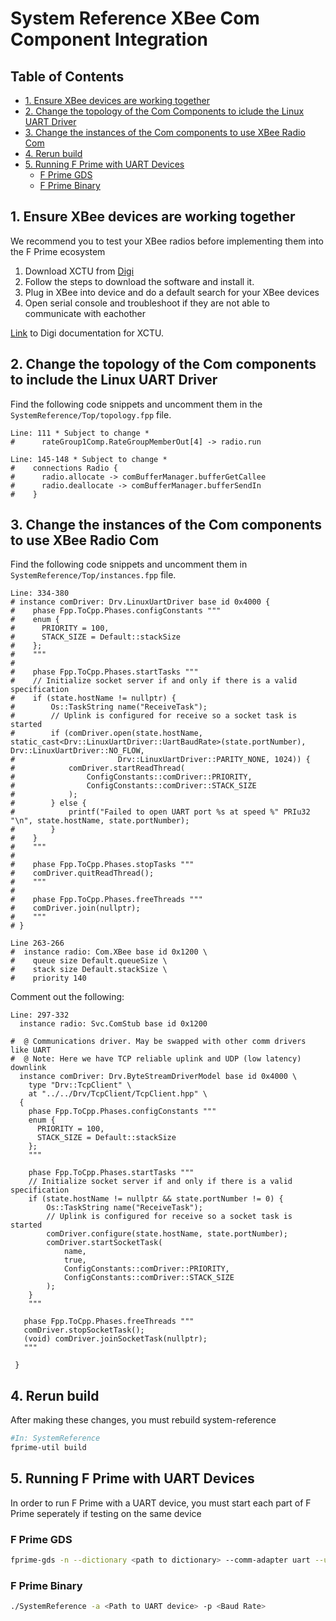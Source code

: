 # System Reference XBee Com Component Integration

## Table of Contents

* [1. Ensure XBee devices are working together](#1-ensure-xbee-devices-are-working-together)
* [2. Change the topology of the Com Components to iclude the Linux UART Driver](#2-change-the-topology-of-the-com-components-to-include-the-linux-uart-driver)
* [3. Change the instances of the Com components to use XBee Radio Com](#3-change-the-instances-of-the-com-components-to-use-xbee-radio-com)
* [4. Rerun build](#4-rerun-build)
* [5. Running F Prime with UART Devices](#5-running-f-prime-with-uart-devices)
    * [F Prime GDS](#f-prime-gds)
    * [F Prime Binary](#f-prime-binary)




## 1. Ensure XBee devices are working together

We recommend you to test your XBee radios before implementing them into the F Prime ecosystem

1. Download XCTU from [Digi](https://www.digi.com/products/embedded-systems/digi-xbee/digi-xbee-tools/xctu)
2. Follow the steps to download the software and install it.
3. Plug in XBee into device and do a default search for your XBee devices
4. Open serial console and troubleshoot if they are not able to communicate with eachother

[Link](https://www.digi.com/resources/documentation/digidocs/PDFs/90001458-13.pdf) to Digi documentation for XCTU.

## 2. Change the topology of the Com components to include the Linux UART Driver

Find the following code snippets and uncomment them in the `SystemReference/Top/topology.fpp` file. 

```
Line: 111 * Subject to change * 
#      rateGroup1Comp.RateGroupMemberOut[4] -> radio.run
```
```
Line: 145-148 * Subject to change *
#    connections Radio {
#      radio.allocate -> comBufferManager.bufferGetCallee
#      radio.deallocate -> comBufferManager.bufferSendIn
#    }
```


## 3. Change the instances of the Com components to use XBee Radio Com

Find the following code snippets and uncomment them in `SystemReference/Top/instances.fpp` file.

```
Line: 334-380
# instance comDriver: Drv.LinuxUartDriver base id 0x4000 {
#    phase Fpp.ToCpp.Phases.configConstants """
#    enum {
#      PRIORITY = 100,
#      STACK_SIZE = Default::stackSize
#    };
#    """
#
#    phase Fpp.ToCpp.Phases.startTasks """
#    // Initialize socket server if and only if there is a valid specification
#    if (state.hostName != nullptr) {
#        Os::TaskString name("ReceiveTask");
#        // Uplink is configured for receive so a socket task is started
#        if (comDriver.open(state.hostName, static_cast<Drv::LinuxUartDriver::UartBaudRate>(state.portNumber), Drv::LinuxUartDriver::NO_FLOW,
#                       Drv::LinuxUartDriver::PARITY_NONE, 1024)) {
#            comDriver.startReadThread(
#                ConfigConstants::comDriver::PRIORITY,
#                ConfigConstants::comDriver::STACK_SIZE
#            );
#        } else {
#            printf("Failed to open UART port %s at speed %" PRIu32 "\n", state.hostName, state.portNumber);
#        }
#    }
#    """
#
#    phase Fpp.ToCpp.Phases.stopTasks """
#    comDriver.quitReadThread();
#    """
#
#    phase Fpp.ToCpp.Phases.freeThreads """
#    comDriver.join(nullptr);
#    """
# }
```

```
Line 263-266
#  instance radio: Com.XBee base id 0x1200 \
#    queue size Default.queueSize \
#    stack size Default.stackSize \
#    priority 140
```

Comment out the following:
```
Line: 297-332
  instance radio: Svc.ComStub base id 0x1200

#  @ Communications driver. May be swapped with other comm drivers like UART
#  @ Note: Here we have TCP reliable uplink and UDP (low latency) downlink
  instance comDriver: Drv.ByteStreamDriverModel base id 0x4000 \
    type "Drv::TcpClient" \
    at "../../Drv/TcpClient/TcpClient.hpp" \
  {
    phase Fpp.ToCpp.Phases.configConstants """
    enum {
      PRIORITY = 100,
      STACK_SIZE = Default::stackSize
    };
    """

    phase Fpp.ToCpp.Phases.startTasks """
    // Initialize socket server if and only if there is a valid specification
    if (state.hostName != nullptr && state.portNumber != 0) {
        Os::TaskString name("ReceiveTask");
        // Uplink is configured for receive so a socket task is started
        comDriver.configure(state.hostName, state.portNumber);
        comDriver.startSocketTask(
            name,
            true,
            ConfigConstants::comDriver::PRIORITY,
            ConfigConstants::comDriver::STACK_SIZE
        );
    }
    """

   phase Fpp.ToCpp.Phases.freeThreads """
   comDriver.stopSocketTask();
   (void) comDriver.joinSocketTask(nullptr);
   """

 }
 ```

## 4. Rerun build

After making these changes, you must rebuild system-reference

```bash
#In: SystemReference
fprime-util build
```

## 5. Running F Prime with UART Devices

In order to run F Prime with a UART device, you must start each part of F Prime seperately if testing on the same device

### F Prime GDS
```bash
fprime-gds -n --dictionary <path to dictionary> --comm-adapter uart --uart-device <Path to UART device> --uart-baud <Baud rate>
``` 

### F Prime Binary
```bash
./SystemReference -a <Path to UART device> -p <Baud Rate>
```
